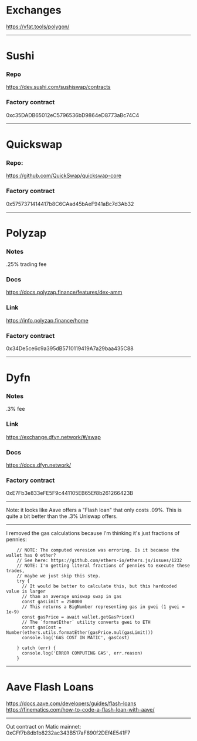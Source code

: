 # Exchanges
https://vfat.tools/polygon/

---------------
# Sushi

### Repo
https://dev.sushi.com/sushiswap/contracts

### Factory contract
0xc35DADB65012eC5796536bD9864eD8773aBc74C4

---------------
# Quickswap

### Repo:
https://github.com/QuickSwap/quickswap-core

### Factory contract
0x5757371414417b8C6CAad45bAeF941aBc7d3Ab32

---------------
# Polyzap

### Notes
.25% trading fee

### Docs
https://docs.polyzap.finance/features/dex-amm

### Link
https://info.polyzap.finance/home

### Factory contract
0x34De5ce6c9a395dB5710119419A7a29baa435C88

---------------
# Dyfn

### Notes
.3% fee

### Link
https://exchange.dfyn.network/#/swap

### Docs
https://docs.dfyn.network/

### Factory contract
0xE7Fb3e833eFE5F9c441105EB65Ef8b261266423B



----------------------------

Note: it looks like Aave offers a "Flash loan" that only costs .09%. This is quite
a bit better than the .3% Uniswap offers.



----------------------------

I removed the gas calculations because I'm thinking it's just fractions of pennies:

```
    // NOTE: The computed veresion was erroring. Is it because the wallet has 0 ether?
    // See here: https://github.com/ethers-io/ethers.js/issues/1232
    // NOTE: I'm getting literal fractions of pennies to execute these trades,
    // maybe we just skip this step.
    try {
      // It would be better to calculate this, but this hardcoded value is larger
      // than an average uniswap swap in gas
      const gasLimit = 250000
      // This returns a BigNumber representing gas in gwei (1 gwei = 1e-9)
      const gasPrice = await wallet.getGasPrice()
      // The `formatEther` utility converts gwei to ETH
      const gasCost = Number(ethers.utils.formatEther(gasPrice.mul(gasLimit)))
      console.log('GAS COST IN MATIC', gasCost)

    } catch (err) {
      console.log('ERROR COMPUTING GAS', err.reason)
    }
```


------------------------------------

# Aave Flash Loans
https://docs.aave.com/developers/guides/flash-loans
https://finematics.com/how-to-code-a-flash-loan-with-aave/


--------------------------------

Out contract on Matic mainnet: 0xCFf7b8db1b8232ac343B517aF890f2DEf4E541F7
